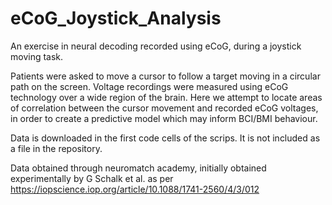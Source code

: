 # eCoG_Joystick_Analysis
An exercise in neural decoding recorded using eCoG, during a joystick moving task.

Patients were asked to move a cursor to follow a target moving in a circular path on the screen. Voltage recordings were measured using eCoG technology over a wide region of the brain. Here we attempt to locate areas of correlation between the cursor movement and recorded eCoG voltages, in order to create a predictive model which may inform BCI/BMI behaviour.

Data is downloaded in the first code cells of the scrips. It is not included as a file in the repository.

Data obtained through neuromatch academy, initially obtained experimentally by G Schalk et al. as per https://iopscience.iop.org/article/10.1088/1741-2560/4/3/012

